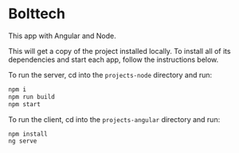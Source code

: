 # Bolttech


This app with Angular and Node.


This will get a copy of the project installed locally. To install all of its dependencies and start each app, follow the instructions below.

To run the server, cd into the `projects-node` directory and run:
 
```bash
npm i
npm run build
npm start
```

To run the client, cd into the `projects-angular` directory and run:
 
```bash
npm install 
ng serve
```
